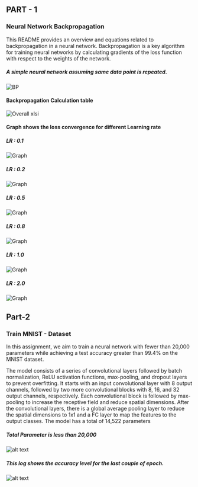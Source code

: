 ## PART - 1
### Neural Network Backpropagation

This README provides an overview and equations related to backpropagation in a neural network. Backpropagation is a key algorithm for training neural networks by calculating gradients of the loss function with respect to the weights of the network.

##### A simple neural network assuming same data point is repeated.

![BP](asset/BP_diagram.png)

#### Backpropagation Calculation table
![Overall xlsi](asset/xlsi_view.png)

#### Graph shows the loss convergence for different Learning rate
##### LR : 0.1

![Graph](asset/0_1_lr.png)

##### LR : 0.2

![Graph](asset/0_2_lr.png)

##### LR : 0.5

![Graph](asset/0_5_lr.png)

##### LR : 0.8

![Graph](asset/0_8_lr.png)

##### LR : 1.0

![Graph](asset/1_lr.png)

##### LR : 2.0

![Graph](asset/2_lr.png)



## Part-2

### Train MNIST - Dataset

In this assignment, we aim to train a neural network with fewer than 20,000 parameters while achieving a test accuracy greater than 99.4% on the MNIST dataset.

The model consists of a series of convolutional layers followed by batch normalization, ReLU activation functions, max-pooling, and dropout layers to prevent overfitting.
It starts with an input convolutional layer with 8 output channels, followed by two more convolutional blocks with 8, 16, and 32 output channels, respectively.
Each convolutional block is followed by max-pooling to increase the receptive field and reduce spatial dimensions.
After the convolutional layers, there is a global average pooling layer to reduce the spatial dimensions to 1x1 and a FC layer to map the features to the output classes.
The model has a total of 14,522 parameters


##### Total Parameter is less than 20,000 

![alt text](asset/parameter_log.png)

##### This log shows the accuracy level for the last couple of epoch.

![alt text](asset/accuracy_log_mnist.png)
